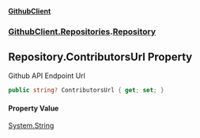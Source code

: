 #### [GithubClient](index.md 'index')
### [GithubClient.Repositories](GithubClient.Repositories.md 'GithubClient.Repositories').[Repository](GithubClient.Repositories.Repository.md 'GithubClient.Repositories.Repository')

## Repository.ContributorsUrl Property

Github API Endpoint Url

```csharp
public string? ContributorsUrl { get; set; }
```

#### Property Value
[System.String](https://docs.microsoft.com/en-us/dotnet/api/System.String 'System.String')